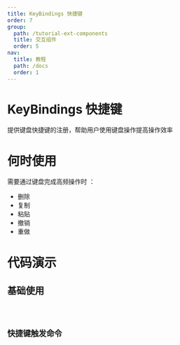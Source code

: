 ```yaml
---
title: KeyBindings 快捷键
order: 7
group:
  path: /tutorial-ext-components
  title: 交互组件
  order: 5
nav:
  title: 教程
  path: /docs
  order: 1
---
```


# KeyBindings 快捷键

提供键盘快捷键的注册，帮助用户使用键盘操作提高操作效率

# 何时使用

需要通过键盘完成高频操作时 ：

- 删除
- 复制
- 粘贴
- 撤销
- 重做

# 代码演示

## 基础使用

<code src="./demos/basic/index.tsx" classname="keyboard-basic-demo"   />

## 快捷键触发命令

<code src="./demos/command/index.tsx" classname="keyboard-command-demo"   />
